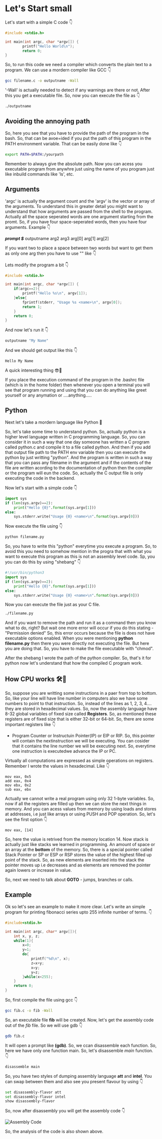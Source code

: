 # Let's Start small

Let's start with a simple C code 👇

```c
#include <stdio.h>

int main(int argc, char *argv[]) {
        printf("Hello World\n");
        return 0;
}
```

So, to run this code we need a compiler which converts the plain text to a program.
We can use a mordern compiler like GCC 👇

```bash
gcc filename.c -o outputname -Wall
```

'-Wall' is actually needed to detect if any warnings are there or not.
After this you get a executable file. So, now you can execute the file as 👇

```bash
./outputname
```

## Avoiding the annoying path

So, here you see that you have to provide the path of the program in the bash. So, that can be avoe=ided if you put the path of this program in the PATH environment variable.
That can be easily done like 👇

```bash
export PATH=$PATH:/yourpath
```

Remember to always give the absolute path.
Now you can acess you executable program from anywhre just using the name of you program just like inbuild commands like 'ls',  etc.

## Arguments

'argc' is actually the argument count and the 'argv' is the vector or array of the arguments.
To understand this in greater detail you might want to understand that how arguments are passed from the shell to the program.
Actually all the space seperated words are one argument starting from the promt. So, if you have four space-seperated words, then you have four arguments.
Example 👇

***prompt $*** outputname arg2 arg3
                arg[0]   arg[1] arg[2]

If you want two to place a space between two words but want to get them as only one arg then you have to use "" like 👇

Lets modify the program a bit 👇

```c
#include <stdio.h>

int main(int argc, char *argv[]) {
    if(argc==2){
        printf("Hello %s\n", argv[1]);
    }else{
        fprintf(stderr, "Usage %s <name>\n", argv[0]);
        return 1;
    }
    return 0;
}
```

And now let's run it 👇

```bash
outputname "My Name"
```

And we should get output like this 👇

```bash
Hello My Name
```

A quick interesting thing 😎🌟

If you place the execution command of the program in the .bashrc file (which is in the home folder) then whenever you open a terminal you will see that program running and using that you can do anything like greet yourself or any anymation or ....anything.....

## Python

Next let's take a mordern language like Python 🐍

So, let's take some time to understand python. So, actually python is a higher level language written in C programming language. So, you can consider it in such a way that one day someone has written a C program called python.c and compile it to a file called python. And then if you add that output file path to the PATH env variable then you can execute the python by just writting "python". And the program is written in such a way that you can pass any filename in the argument and if the contents of the file are written acording to the documentation of python then the compiler or the program will eun the code. So, actually the C output file is only executing the code in the backend.

Now let's start with a simple code 👇

```python
import sys
if (len(sys.argv)==2):
    print("Hello {0}".format(sys.argv[1]))
else:
    sys.stderr.write("Usage {0} <name>\n".format(sys.argv[0]))
```

Now execute the file using 👇

```bash
python filename.py
```

So, you have to write this "python" everytime you execute a program. So, to avoid this you need to somehow mention in the progra that with what you want to execute this program as this is not an assembly level code.
Sp, you you can do this by using "shebang" 👇

```python
#!/usr/bin/python3
import sys
if (len(sys.argv)==2):
    print("Hello {0}".format(sys.argv[1]))
else:
    sys.stderr.write("Usage {0} <name>\n".format(sys.argv[0]))
```

Now you can execute the file just as your C file.

```bash
./filename.py
```

And if you want to remove the path and run it as a command then you know what to do, right?
But wait one more error will occur if you do this stating - "Permission denied"
So, this error occurs because the file is does not have executable options enabled. When you were mentioning **python filename.py** then there you were directly not executing the file. But here you are doing that. So, you have to make the file executable with "chmod".

After the shebang I wrote the path of the python compiler.
So, that's it for python now let's understand that how the compiled C program work.

## How CPU works 🛠🔧

So, suppose you are writting some instructions in a paer from top to bottom. So, like your line will have line number in computers also we have some numbers to point to that instruction. So, instead of the lines as 1, 2, 3, 4.... they are stored in hexadecimal values. So, now the assembly language have 8-32 global variables of fixed size called **Registers**. So, as mentioned these registers are of fixed size that is either 32-bit or 64-bit.
So, there are some important registers like 👇

- Program Counter or Instructuin Pointer(IP) or EIP or RIP. So, this pointer will contain the nextinstruction we will be executing. You can cosider that it contains the line number we will be executing next. So, everytime one instruction is executedwe advance the IP or PC.

Virtually all computations are expressed as simple operations on registers. Remember I wrote the values in hexadecimal. Like 👇

```assembly
mov eax, 0x5
add eax, 0x4
mov ebx, 0x2
sub eax, ebx
```

Actually we cannot write a real program using only 32 1-byte variables.
So, now if all the registers are filled up then we can store the next things in memory.
And you can acess values from memory by using loads and stores at addresses, i.e just like arrays or using PUSH and POP operation. So, let's see the first option 👇

```assembly
mov eax, [14]
```

So, here the value is retrived from the memory location 14.
Now stack is actually just like stacks we learned in programming. An amount of space or an array at the **bottom** of the memory. So, there is a special pointer called Stack Pointer or SP or ESP or RSP stores the value of the highest filled up point of the stack. So, as new elements are inserted into the stack the pointer moves up i.e decreases and as elements are removed the pointer again lowers or increase in value.

So, next we need to talk about **GOTO** - jumps, branches or calls.

## Example

Ok so let's see an example to make it more clear.
Let's write an simple program for printing  fibonacci series upto 255 infinite number of terms. 👇

```c
#include<stdio.h>

int main(int argc, char* argv[]){
    int x, y, z;
    while(1){
        x=0;
        y=1;
        do{
            printf("%d\n", x);
            z=x+y;
            x=y;
            y=z;
        }while(x<255);
    }
    return 0;
}
```

So, first compile the file using gcc 👇

```bash
gcc fib.c -o fib -Wall
```

So, an executable file **fib** will be created.
Now, let's get the assembly code out of the *fib* file. So we will use gdb 👇

```bash
gdb fib.c
```

It will open a prompt like **(gdb)**. So, we ccan disassemble each function. So, here we have only one function main. So, let's disassemble *main* function. 👇

```bash
disassemble main
```

So, you have two styles of dumping assembly language **att** and **intel**.
You can swap between them and also see you present flavour by using 👇

```bash
set disassembly-flavor att
set disassembly-flavor intel
show disassembly-flavor
```

So, now after disassembly you will get the assembly code 👇

![Assembly Code](./fibonacci/disassembly_analysis.JPG)

So, the analysis of the code is also shown above.
